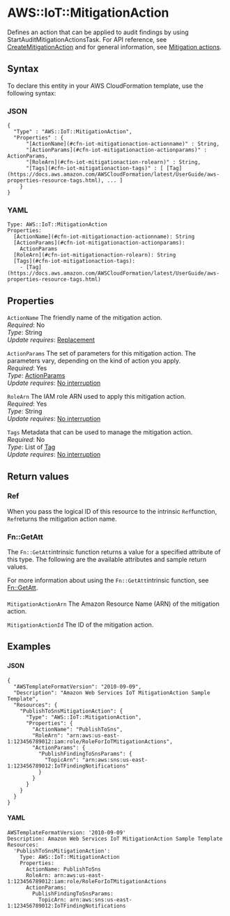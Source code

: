 # AWS::IoT::MitigationAction<a name="aws-resource-iot-mitigationaction"></a>

Defines an action that can be applied to audit findings by using StartAuditMitigationActionsTask\. For API reference, see [CreateMitigationAction](https://docs.aws.amazon.com/iot/latest/apireference/API_CreateMitigationAction.html) and for general information, see [Mitigation actions](https://docs.aws.amazon.com/iot/latest/developerguide/dd-mitigation-actions.html)\.

## Syntax<a name="aws-resource-iot-mitigationaction-syntax"></a>

To declare this entity in your AWS CloudFormation template, use the following syntax:

### JSON<a name="aws-resource-iot-mitigationaction-syntax.json"></a>

```
{
  "Type" : "AWS::IoT::MitigationAction",
  "Properties" : {
      "[ActionName](#cfn-iot-mitigationaction-actionname)" : String,
      "[ActionParams](#cfn-iot-mitigationaction-actionparams)" : ActionParams,
      "[RoleArn](#cfn-iot-mitigationaction-rolearn)" : String,
      "[Tags](#cfn-iot-mitigationaction-tags)" : [ [Tag](https://docs.aws.amazon.com/AWSCloudFormation/latest/UserGuide/aws-properties-resource-tags.html), ... ]
    }
}
```

### YAML<a name="aws-resource-iot-mitigationaction-syntax.yaml"></a>

```
Type: AWS::IoT::MitigationAction
Properties: 
  [ActionName](#cfn-iot-mitigationaction-actionname): String
  [ActionParams](#cfn-iot-mitigationaction-actionparams): 
    ActionParams
  [RoleArn](#cfn-iot-mitigationaction-rolearn): String
  [Tags](#cfn-iot-mitigationaction-tags): 
    - [Tag](https://docs.aws.amazon.com/AWSCloudFormation/latest/UserGuide/aws-properties-resource-tags.html)
```

## Properties<a name="aws-resource-iot-mitigationaction-properties"></a>

`ActionName`  <a name="cfn-iot-mitigationaction-actionname"></a>
The friendly name of the mitigation action\.  
*Required*: No  
*Type*: String  
*Update requires*: [Replacement](https://docs.aws.amazon.com/AWSCloudFormation/latest/UserGuide/using-cfn-updating-stacks-update-behaviors.html#update-replacement)

`ActionParams`  <a name="cfn-iot-mitigationaction-actionparams"></a>
The set of parameters for this mitigation action\. The parameters vary, depending on the kind of action you apply\.  
*Required*: Yes  
*Type*: [ActionParams](aws-properties-iot-mitigationaction-actionparams.md)  
*Update requires*: [No interruption](https://docs.aws.amazon.com/AWSCloudFormation/latest/UserGuide/using-cfn-updating-stacks-update-behaviors.html#update-no-interrupt)

`RoleArn`  <a name="cfn-iot-mitigationaction-rolearn"></a>
The IAM role ARN used to apply this mitigation action\.  
*Required*: Yes  
*Type*: String  
*Update requires*: [No interruption](https://docs.aws.amazon.com/AWSCloudFormation/latest/UserGuide/using-cfn-updating-stacks-update-behaviors.html#update-no-interrupt)

`Tags`  <a name="cfn-iot-mitigationaction-tags"></a>
Metadata that can be used to manage the mitigation action\.  
*Required*: No  
*Type*: List of [Tag](https://docs.aws.amazon.com/AWSCloudFormation/latest/UserGuide/aws-properties-resource-tags.html)  
*Update requires*: [No interruption](https://docs.aws.amazon.com/AWSCloudFormation/latest/UserGuide/using-cfn-updating-stacks-update-behaviors.html#update-no-interrupt)

## Return values<a name="aws-resource-iot-mitigationaction-return-values"></a>

### Ref<a name="aws-resource-iot-mitigationaction-return-values-ref"></a>

 When you pass the logical ID of this resource to the intrinsic `Ref`function, `Ref`returns the mitigation action name\.

### Fn::GetAtt<a name="aws-resource-iot-mitigationaction-return-values-fn--getatt"></a>

The `Fn::GetAtt`intrinsic function returns a value for a specified attribute of this type\. The following are the available attributes and sample return values\.

For more information about using the `Fn::GetAtt`intrinsic function, see [Fn::GetAtt](https://docs.aws.amazon.com/AWSCloudFormation/latest/UserGuide/intrinsic-function-reference-getatt.html)\.

#### <a name="aws-resource-iot-mitigationaction-return-values-fn--getatt-fn--getatt"></a>

`MitigationActionArn`  <a name="MitigationActionArn-fn::getatt"></a>
The Amazon Resource Name \(ARN\) of the mitigation action\.

`MitigationActionId`  <a name="MitigationActionId-fn::getatt"></a>
The ID of the mitigation action\.

## Examples<a name="aws-resource-iot-mitigationaction--examples"></a>



### <a name="aws-resource-iot-mitigationaction--examples--"></a>



#### JSON<a name="aws-resource-iot-mitigationaction--examples----json"></a>

```
{
  "AWSTemplateFormatVersion": "2010-09-09",
  "Description": "Amazon Web Services IoT MitigationAction Sample Template",
  "Resources": {
    "PublishToSnsMitigationAction": {
      "Type": "AWS::IoT::MitigationAction",
      "Properties": {
        "ActionName": "PublishToSns",
        "RoleArn": "arn:aws:us-east-1:123456789012:iam:role/RoleForIoTMitigationActions",
        "ActionParams": {
          "PublishFindingToSnsParams": {
            "TopicArn": "arn:aws:sns:us-east-1:123456789012:IoTFindingNotifications"
          }
        }
      }
    }
  }
}
```

#### YAML<a name="aws-resource-iot-mitigationaction--examples----yaml"></a>

```
AWSTemplateFormatVersion: '2010-09-09'
Description: Amazon Web Services IoT MitigationAction Sample Template
Resources:
  'PublishToSnsMitigationAction':
    Type: AWS::IoT::MitigationAction
    Properties:
      ActionName: PublishToSns
      RoleArn: arn:aws:us-east-1:123456789012:iam:role/RoleForIoTMitigationActions
      ActionParams:
        PublishFindingToSnsParams:
          TopicArn: arn:aws:sns:us-east-1:123456789012:IoTFindingNotifications
```